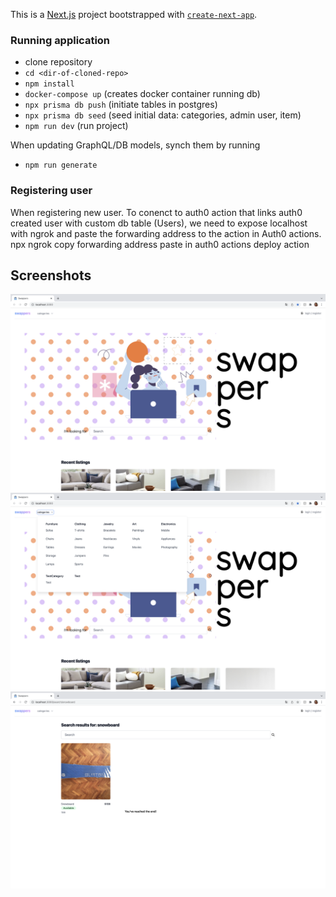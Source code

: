 This is a [Next.js](https://nextjs.org/) project bootstrapped with [`create-next-app`](https://github.com/vercel/next.js/tree/canary/packages/create-next-app).

### Running application

- clone repository
- ```cd <dir-of-cloned-repo>```
- ```npm install```
- ```docker-compose up``` (creates docker container running db)
- ```npx prisma db push``` (initiate tables in postgres)
- ```npx prisma db seed``` (seed initial data: categories, admin user, item)
- ```npm run dev``` (run project)

When updating GraphQL/DB models, synch them by running
- ```npm run generate```

### Registering user
When registering new user. To conenct to auth0 action that links auth0 created user with custom db table (Users), we need to expose localhost with ngrok and paste the forwarding address to the action in Auth0 actions.
npx ngrok
copy forwarding address
paste in auth0 actions
deploy action

## Screenshots
![Landing page](/public/screenshots/Screenshot%202022-03-17%20at%2012.17.55.png)
![Landing page categories](/public/screenshots/Screenshot%202022-03-17%20at%2012.17.58.png)
![Search results](/public/screenshots/Screenshot%202022-03-17%20at%2012.18.06.png)